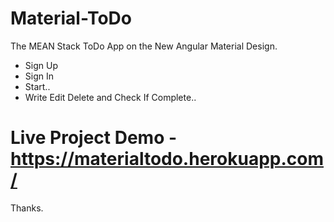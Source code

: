 # Material-ToDo

The MEAN Stack ToDo App on the New Angular Material Design.

- Sign Up
- Sign In
- Start.. 
- Write Edit Delete and Check If Complete..


# Live Project Demo - https://materialtodo.herokuapp.com/

Thanks.
